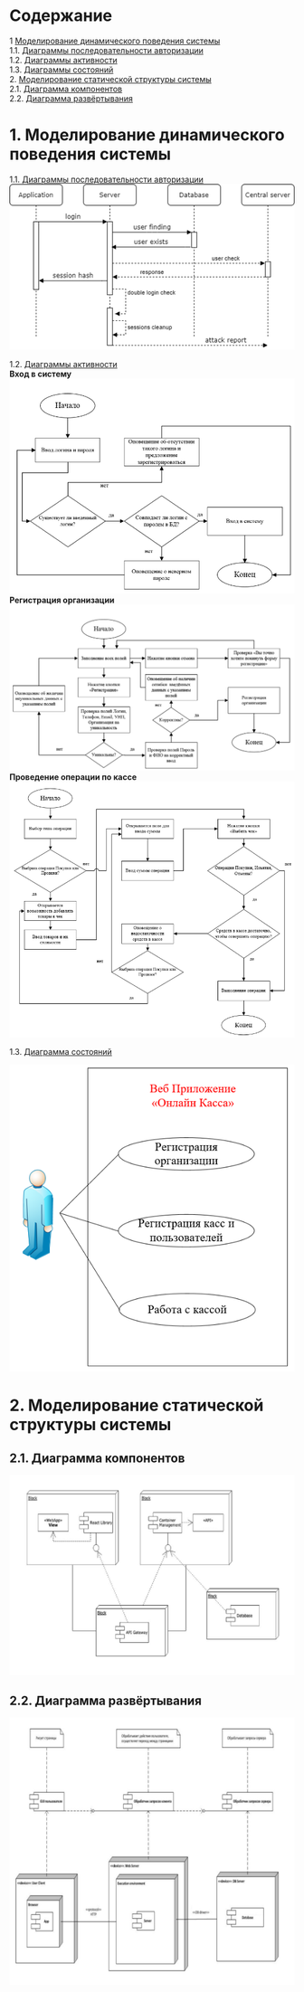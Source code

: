 # Содержание
1 [Моделирование динамического поведения системы](#1)  
1.1. [Диаграммы последовательности авторизации](#1.1)  
1.2. [Диаграммы активности](#1.2)   
1.3. [Диаграммы состояний](#1.3)  
2. [Моделирование статической структуры системы](#2)  
2.1. [Диаграмма компонентов](#2.1)  
2.2. [Диаграмма развёртывания](#2.2)  

<a name="1"/>

#  1. Моделирование динамического поведения системы

<a name="1.1"/>

1.1. [Диаграммы последовательности авторизации](#1.1)
![Авторизация](images/Auth.png)

<a name="1.2"/>

1.2. [Диаграммы активности](#1.2)   
**Вход в систему**
![Вход в систему](images/Login.png)
**Регистрация организации**
![Регистрация организации](images/Registration.png)
**Проведение операции по кассе**
![Проведение операции по кассе](images/Action.png)


<a name="1.3"/>

1.3. [Диаграмма состояний](#1.3)

![Диаграмма состояний](images/Condition.png)

<a name="2"/>

#  2. Моделирование статической структуры системы

<a name="2.1"/>

##  2.1. Диаграмма компонентов

![Диаграмма компонентов](images/Component.jpg)

<a name="2.2"/>

##  2.2. Диаграмма развёртывания

![Диаграмма развёртывания](images/Deployment.jpg)
